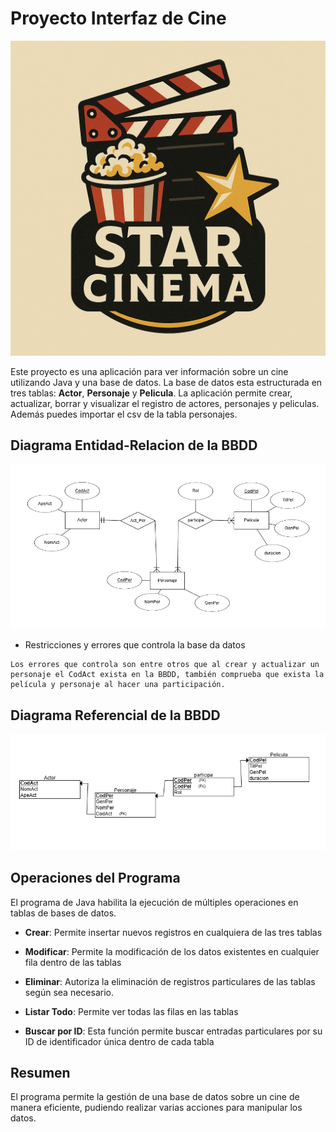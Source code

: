# Proyecto Interfaz de Cine
![Imagen de Portada](PortadaBBDD.png)

Este proyecto es una aplicación para ver información sobre un cine utilizando Java y una base de datos. La base de datos esta estructurada en tres tablas: **Actor**, **Personaje** y **Pelicula**. La aplicación permite crear, actualizar, borrar y visualizar el registro de actores, personajes y peliculas. Además puedes importar el csv de la tabla personajes.

## Diagrama Entidad-Relacion de la BBDD
![Imagen del Diagrama](DiagramaBBDD.png)

- Restricciones y errores que controla la base da datos
```
Los errores que controla son entre otros que al crear y actualizar un personaje el CodAct exista en la BBDD, también comprueba que exista la película y personaje al hacer una participación.
```
## Diagrama Referencial de la BBDD
![Imagen del Diagrama2](DiagramaReferencial.png)

## Operaciones del Programa
El programa de Java habilita la ejecución de múltiples operaciones en tablas de bases de datos.

- **Crear**: Permite insertar nuevos registros en cualquiera de las tres tablas

- **Modificar**: Permite la modificación de los datos existentes en cualquier fila dentro de las tablas

- **Eliminar**: Autoriza la eliminación de registros particulares de las tablas según sea necesario.

- **Listar Todo**: Permite ver todas las filas en las tablas

- **Buscar por ID**: Esta función permite buscar entradas particulares por su ID de identificador única dentro de cada tabla
  
## Resumen
El programa permite la gestión de una base de datos sobre un cine de manera eficiente, pudiendo realizar varias acciones para manipular los datos.
